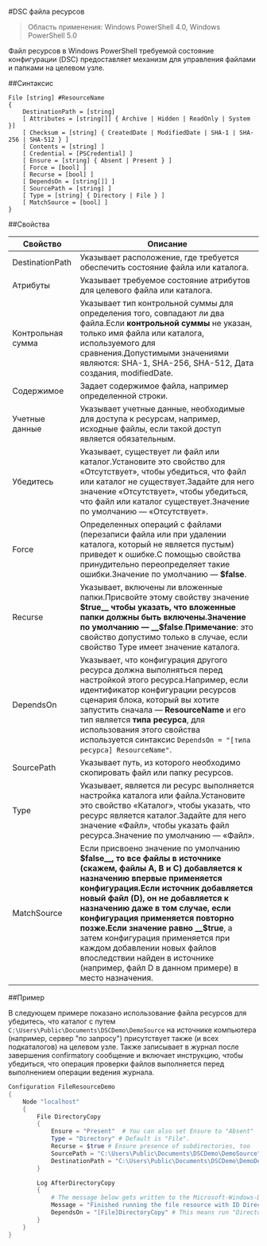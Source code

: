 #DSC файла ресурсов

> Область применения: Windows PowerShell 4.0, Windows PowerShell 5.0

Файл ресурсов в Windows PowerShell требуемой состояние конфигурации (DSC) предоставляет механизм для управления файлами и папками на целевом узле.

##Синтаксис

```
File [string] #ResourceName
{
    DestinationPath = [string]
    [ Attributes = [string[]] { Archive | Hidden | ReadOnly | System }]
    [ Checksum = [string] { CreatedDate | ModifiedDate | SHA-1 | SHA-256 | SHA-512 } ]
    [ Contents = [string] ]
    [ Credential = [PSCredential] ]
    [ Ensure = [string] { Absent | Present } ] 
    [ Force = [bool] ]
    [ Recurse = [bool] ]
    [ DependsOn = [string[]] ]
    [ SourcePath = [string] ]
    [ Type = [string] { Directory | File } ] 
    [ MatchSource = [bool] ]
}
```

##Свойства

| Свойство| Описание|
|---|---|
| DestinationPath| Указывает расположение, где требуется обеспечить состояние файла или каталога.|
| Атрибуты| Указывает требуемое состояние атрибутов для целевого файла или каталога.|
| Контрольная сумма| Указывает тип контрольной суммы для определения того, совпадают ли два файла.Если __контрольной суммы__ не указан, только имя файла или каталога, используемого для сравнения.Допустимыми значениями являются: SHA-1, SHA-256, SHA-512, Дата создания, modifiedDate.|
| Содержимое| Задает содержимое файла, например определенной строки.|
| Учетные данные| Указывает учетные данные, необходимые для доступа к ресурсам, например, исходные файлы, если такой доступ является обязательным.|
| Убедитесь| Указывает, существует ли файл или каталог.Установите это свойство для «Отсутствует», чтобы убедиться, что файл или каталог не существует.Задайте для него значение «Отсутствует», чтобы убедиться, что файл или каталог существует.Значение по умолчанию — «Отсутствует».|
| Force| Определенных операций с файлами (перезаписи файла или при удалении каталога, который не является пустым) приведет к ошибке.С помощью свойства принудительно переопределяет такие ошибки.Значение по умолчанию — __$false__.|
| Recurse| Указывает, включены ли вложенные папки.Присвойте этому свойству значение __$true__ чтобы указать, что вложенные папки должны быть включены.Значение по умолчанию — __$false__.**Примечание**: это свойство допустимо только в случае, если свойство Type имеет значение каталога.|
| DependsOn| Указывает, что конфигурация другого ресурса должна выполняться перед настройкой этого ресурса.Например, если идентификатор конфигурации ресурсов сценария блока, который вы хотите запустить сначала — __ResourceName__ и его тип является __типа ресурса__, для использования этого свойства используется синтаксис `DependsOn = "[типа ресурса] ResourceName"`.|
| SourcePath| Указывает путь, из которого необходимо скопировать файл или папку ресурсов.|
| Type| Указывает, является ли ресурс выполняется настройка каталога или файла.Установите это свойство «Каталог», чтобы указать, что ресурс является каталог.Задайте для него значение «Файл», чтобы указать файл ресурса.Значение по умолчанию — «Файл».|
| MatchSource| Если присвоено значение по умолчанию __$false__, то все файлы в источнике (скажем, файлы A, B и C) добавляется к назначению впервые применяется конфигурация.Если источник добавляется новый файл (D), он не добавляется к назначению даже в том случае, если конфигурация применяется повторно позже.Если значение равно __$true__, а затем конфигурация применяется при каждом добавлении новых файлов впоследствии найден в источнике (например, файл D в данном примере) в место назначения.|

##Пример

В следующем примере показано использование файла ресурсов для убедитесь, что каталог с путем `C:\Users\Public\Documents\DSCDemo\DemoSource` на источнике компьютера (например, сервер "по запросу") присутствует также (и всех подкаталогов) на целевом узле. Также записывает в журнал после завершения confirmatory сообщение и включает инструкцию, чтобы убедиться, что операция проверки файлов выполняется перед выполнением операции ведения журнала.

```powershell
Configuration FileResourceDemo
{
    Node "localhost"
    {
        File DirectoryCopy
        {
            Ensure = "Present"  # You can also set Ensure to "Absent"
            Type = "Directory" # Default is "File".
            Recurse = $true # Ensure presence of subdirectories, too
            SourcePath = "C:\Users\Public\Documents\DSCDemo\DemoSource"
            DestinationPath = "C:\Users\Public\Documents\DSCDemo\DemoDestination"    
        }

        Log AfterDirectoryCopy
        {
            # The message below gets written to the Microsoft-Windows-Desired State Configuration/Analytic log
            Message = "Finished running the file resource with ID DirectoryCopy"
            DependsOn = "[File]DirectoryCopy" # This means run "DirectoryCopy" first.
        }
    }
}
```





